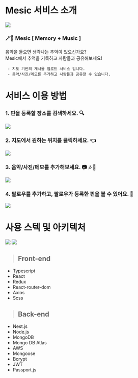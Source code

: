 # Mesic 서비스 소개

![](https://img1.daumcdn.net/thumb/R1280x0/?scode=mtistory2&fname=https%3A%2F%2Fblog.kakaocdn.net%2Fdn%2FYyf7g%2Fbtq6v9QQthx%2FxuK3sot4SxIt5WklNifTd0%2Fimg.png)

### 🪄🔮  Mesic [ Memory + Music ]  
음악을 들으면 생각나는 추억이 있으신가요?   
Mesic에서 추억을 기록하고 사람들과 공유해보세요!


     - 지도 기반의 게시물 업로드 서비스 입니다.  
     - 음악/사진/메모를 추가하고 사람들과 공유할 수 있습니다.
     

    
# 서비스 이용 방법

  ### 1. 핀을 등록할 장소를 검색하세요. 🔍


![](https://s3.us-west-2.amazonaws.com/secure.notion-static.com/77c04674-ae00-4c69-ac9f-901caf9610eb/Screen_Shot_2021-06-04_at_2.28.29_PM.png?X-Amz-Algorithm=AWS4-HMAC-SHA256&X-Amz-Credential=AKIAT73L2G45O3KS52Y5%2F20210604%2Fus-west-2%2Fs3%2Faws4_request&X-Amz-Date=20210604T055058Z&X-Amz-Expires=86400&X-Amz-Signature=a47e35a40f5809762d5e557be0a7f4f7dcd0171234cd0200089692bbce15384a&X-Amz-SignedHeaders=host&response-content-disposition=filename%20%3D%22Screen_Shot_2021-06-04_at_2.28.29_PM.png%22)

  ### 2. 지도에서 원하는 위치를 클릭하세요. 👈

![](https://s3.us-west-2.amazonaws.com/secure.notion-static.com/9e090991-6325-4789-a8a6-d6a3f181a0ff/Screen_Shot_2021-06-04_at_2.29.48_PM.png?X-Amz-Algorithm=AWS4-HMAC-SHA256&X-Amz-Credential=AKIAT73L2G45O3KS52Y5%2F20210604%2Fus-west-2%2Fs3%2Faws4_request&X-Amz-Date=20210604T055601Z&X-Amz-Expires=86400&X-Amz-Signature=207fa2b7ce9e053b0356af3cc0b5f44a3131d44c81d9e89b137ce292400af484&X-Amz-SignedHeaders=host&response-content-disposition=filename%20%3D%22Screen_Shot_2021-06-04_at_2.29.48_PM.png%22)

  ### 3. 음악/사진/메모를 추가해보세요. 📷 🎶 📝

![](https://s3.us-west-2.amazonaws.com/secure.notion-static.com/c13f2b86-188f-4193-8600-8b7ddb6de6f4/Screen_Shot_2021-06-04_at_2.33.23_PM.png?X-Amz-Algorithm=AWS4-HMAC-SHA256&X-Amz-Credential=AKIAT73L2G45O3KS52Y5%2F20210604%2Fus-west-2%2Fs3%2Faws4_request&X-Amz-Date=20210604T055622Z&X-Amz-Expires=86400&X-Amz-Signature=c00b29103ba2762ca273aeb95485239c67fa22357d2c7ab7f7e7051aa658a81b&X-Amz-SignedHeaders=host&response-content-disposition=filename%20%3D%22Screen_Shot_2021-06-04_at_2.33.23_PM.png%22)

  ### 4. 팔로우를 추가하고, 팔로우가 등록한 핀을 볼 수 있어요. 👀

![](https://s3.us-west-2.amazonaws.com/secure.notion-static.com/b9a23de2-32cd-4e73-abcb-baf9b7458ade/Screen_Shot_2021-06-04_at_3.33.50_PM.png?X-Amz-Algorithm=AWS4-HMAC-SHA256&X-Amz-Credential=AKIAT73L2G45O3KS52Y5%2F20210604%2Fus-west-2%2Fs3%2Faws4_request&X-Amz-Date=20210604T063707Z&X-Amz-Expires=86400&X-Amz-Signature=54111387bd484ab3c171a2883e58ba86613219725d475a2fd0d4146140cde7d3&X-Amz-SignedHeaders=host&response-content-disposition=filename%20%3D%22Screen_Shot_2021-06-04_at_3.33.50_PM.png%22)


# 사용 스텍 및 아키텍처

![](https://cdn.discordapp.com/attachments/836032297622175820/850248630257319936/mesic-tech-stack.jpg)
![](https://cdn.discordapp.com/attachments/836032297622175818/849941557569126460/Web_App_Reference_Architecture.png)

>## Front-end

- Typescript
- React 
- Redux
- React-router-dom
- Axios
- Scss


>## Back-end

- Nest.js
- Node.js
- MongoDB
- Mongo DB Atlas
- AWS
- Mongoose
- Bcrypt
- JWT
- Passport.js
